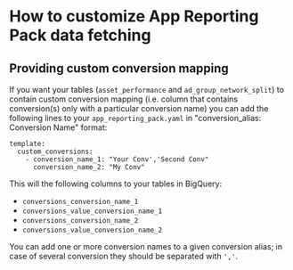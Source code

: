 # How to customize App Reporting Pack data fetching

## Providing custom conversion mapping

If you want your tables (`asset_performance` and `ad_group_network_split`)
to contain custom conversion mapping (i.e. column that contains conversion(s)
only with a particular conversion name) you can add the following lines to
your `app_reporting_pack.yaml` in "conversion_alias: Conversion Name" format:

```
template:
  custom_conversions:
    - conversion_name_1: "Your Conv','Second Conv"
      conversion_name_2: "My Conv"
```

This will the following columns to your tables in BigQuery:

* `conversions_conversion_name_1`
* `conversions_value_conversion_name_1`
* `conversions_conversion_name_2`
* `conversions_value_conversion_name_2`

You can add one or more conversion names to a given conversion alias; in case
of several conversion they should be separated with `','`.
